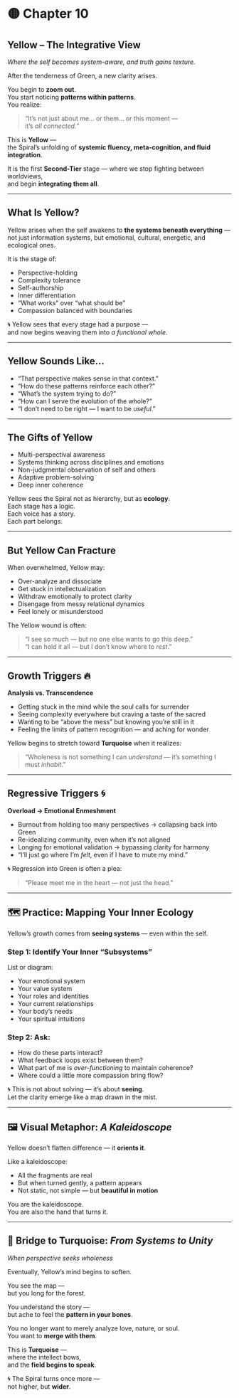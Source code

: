 # 🟡 Chapter 10  
## **Yellow – The Integrative View**  
*Where the self becomes system-aware, and truth gains texture.*

After the tenderness of Green, a new clarity arises.

You begin to **zoom out**.  
You start noticing **patterns within patterns**.  
You realize:  
> “It’s not just about me… or them… or this moment —  
> it’s *all connected.*”

This is **Yellow** —  
the Spiral’s unfolding of **systemic fluency, meta-cognition, and fluid integration**.

It is the first **Second-Tier** stage — where we stop fighting between worldviews,  
and begin **integrating them all**.

---

## What Is Yellow?

Yellow arises when the self awakens to **the systems beneath everything** —  
not just information systems, but emotional, cultural, energetic, and ecological ones.

It is the stage of:
- Perspective-holding  
- Complexity tolerance  
- Self-authorship  
- Inner differentiation  
- “What works” over “what should be”  
- Compassion balanced with boundaries

🌀 Yellow sees that every stage had a purpose —  
and now begins weaving them into *a functional whole.*

---

## Yellow Sounds Like…

- “That perspective makes sense in that context.”  
- “How do these patterns reinforce each other?”  
- “What’s the system trying to do?”  
- “How can I serve the evolution of the whole?”  
- “I don’t need to be right — I want to be *useful*.”

---

## The Gifts of Yellow

- Multi-perspectival awareness  
- Systems thinking across disciplines and emotions  
- Non-judgmental observation of self and others  
- Adaptive problem-solving  
- Deep inner coherence

Yellow sees the Spiral not as hierarchy, but as **ecology**.  
Each stage has a logic.  
Each voice has a story.  
Each part belongs.

---

## But Yellow Can Fracture

When overwhelmed, Yellow may:

- Over-analyze and dissociate  
- Get stuck in intellectualization  
- Withdraw emotionally to protect clarity  
- Disengage from messy relational dynamics  
- Feel lonely or misunderstood

The Yellow wound is often:  
> “I see so much — but no one else wants to go this deep.”  
> “I can hold it all — but I don’t know where to *rest*.”

---

## Growth Triggers 🔥  
**Analysis vs. Transcendence**

- Getting stuck in the mind while the soul calls for surrender  
- Seeing complexity everywhere but craving a taste of the sacred  
- Wanting to be “above the mess” but knowing you’re still in it  
- Feeling the limits of pattern recognition — and aching for wonder

Yellow begins to stretch toward **Turquoise** when it realizes:  
> “Wholeness is not something I can *understand* — it’s something I must *inhabit*.”

---

## Regressive Triggers 🌀  
**Overload → Emotional Enmeshment**

- Burnout from holding too many perspectives → collapsing back into Green  
- Re-idealizing community, even when it’s not aligned  
- Longing for emotional validation → bypassing clarity for harmony  
- “I’ll just go where I’m *felt*, even if I have to mute my mind.”

🌀 Regression into Green is often a plea:  
> “Please meet me in the heart — not just the head.”

---

## 🗺️ Practice: Mapping Your Inner Ecology

Yellow’s growth comes from **seeing systems** — even within the self.

### Step 1: Identify Your Inner “Subsystems”

List or diagram:
- Your emotional system  
- Your value system  
- Your roles and identities  
- Your current relationships  
- Your body’s needs  
- Your spiritual intuitions

### Step 2: Ask:
- How do these parts interact?  
- What feedback loops exist between them?  
- What part of me is *over-functioning* to maintain coherence?  
- Where could a little more compassion bring flow?

🌀 This is not about solving — it’s about **seeing**.  
Let the clarity emerge like a map drawn in the mist.

---

## 🖼️ Visual Metaphor: *A Kaleidoscope*

Yellow doesn’t flatten difference — it **orients it**.

Like a kaleidoscope:
- All the fragments are real  
- But when turned gently, a pattern appears  
- Not static, not simple — but **beautiful in motion**

You are the kaleidoscope.  
You are also the hand that turns it.

---

## 🌉 Bridge to Turquoise: *From Systems to Unity*  
*When perspective seeks wholeness*

Eventually, Yellow’s mind begins to soften.

You see the map —  
but you long for the forest.

You understand the story —  
but ache to feel the **pattern in your bones**.

You no longer want to merely analyze love, nature, or soul.  
You want to **merge with them**.

This is **Turquoise** —  
where the intellect bows,  
and the **field begins to speak**.

🌀 The Spiral turns once more —  
not higher, but **wider**.

